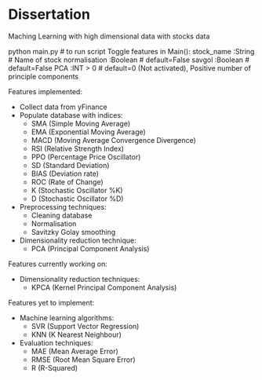 # Dissertation
Maching Learning with high dimensional data with stocks data

python main.py # to run script
Toggle features in Main():
    stock_name       :String        # Name of stock
    normalisation    :Boolean       # default=False
    savgol           :Boolean       # default=False
    PCA              :INT > 0       # default=0 (Not activated), Positive number of principle components

Features implemented:
-   Collect data from yFinance
-   Populate database with indices:
    -   SMA (Simple Moving Average)
    -   EMA (Exponential Moving Average)
    -   MACD (Moving Average Convergence Divergence)
    -   RSI (Relative Strength Index)
    -   PPO (Percentage Price Oscillator)
    -   SD (Standard Deviation)
    -   BIAS (Deviation rate)
    -   ROC (Rate of Change)
    -   K (Stochastic Oscillator %K)
    -   D (Stochastic Oscillator %D)
-   Preprocessing techniques:
    -   Cleaning database
    -   Normalisation
    -   Savitzky Golay smoothing 
-   Dimensionality reduction technique:
    -   PCA (Principal Component Analysis)

Features currently working on:
-   Dimensionality reduction techniques:
    -   KPCA (Kernel Principal Component Analysis)

Features yet to implement:
-   Machine learning algorithms:
    -   SVR (Support Vector Regression)
    -   KNN (K Nearest Neighbour)
-   Evaluation techniques:
    -   MAE (Mean Average Error)
    -   RMSE (Root Mean Square Error)
    -   R (R-Squared)
